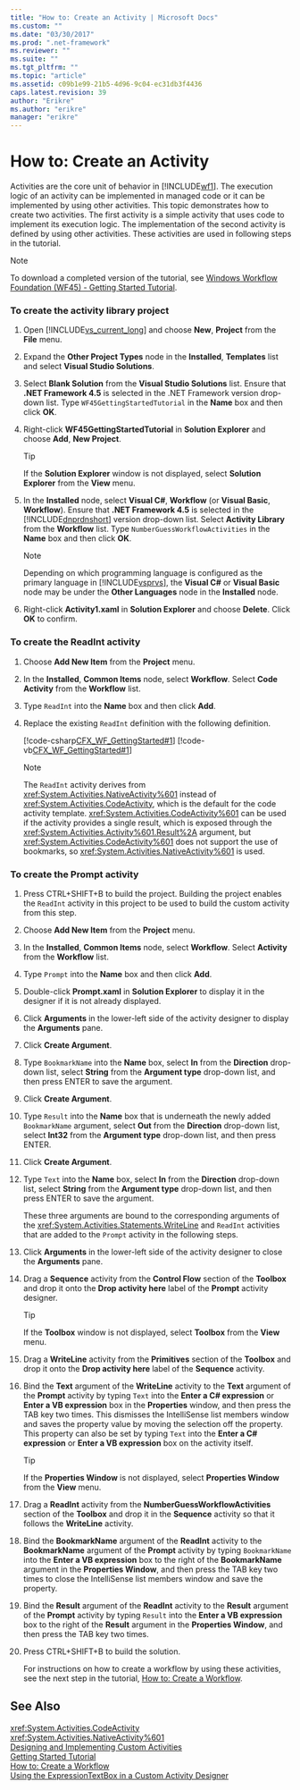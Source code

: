 ```yaml
---
title: "How to: Create an Activity | Microsoft Docs"
ms.custom: ""
ms.date: "03/30/2017"
ms.prod: ".net-framework"
ms.reviewer: ""
ms.suite: ""
ms.tgt_pltfrm: ""
ms.topic: "article"
ms.assetid: c09b1e99-21b5-4d96-9c04-ec31db3f4436
caps.latest.revision: 39
author: "Erikre"
ms.author: "erikre"
manager: "erikre"
---
```

# How to: Create an Activity
Activities are the core unit of behavior in [!INCLUDE[wf1](../../../includes/wf1-md.md)]. The execution logic of an activity can be implemented in managed code or it can be implemented by using other activities. This topic demonstrates how to create two activities. The first activity is a simple activity that uses code to implement its execution logic. The implementation of the second activity is defined by using other activities. These activities are used in following steps in the tutorial.  
  
> [!NOTE]
>  To download a completed version of the tutorial, see [Windows Workflow Foundation (WF45) - Getting Started Tutorial](http://go.microsoft.com/fwlink/?LinkID=248976).  
  
### To create the activity library project  
  
1.  Open [!INCLUDE[vs_current_long](../../../includes/vs-current-long-md.md)] and choose **New**,  **Project** from the **File** menu.  
  
2.  Expand the **Other Project Types** node in the **Installed**, **Templates** list and select **Visual Studio Solutions**.  
  
3.  Select **Blank Solution** from the **Visual Studio Solutions** list. Ensure that **.NET Framework 4.5** is selected in the .NET Framework version drop-down list. Type `WF45GettingStartedTutorial` in the **Name** box and then click **OK**.  
  
4.  Right-click **WF45GettingStartedTutorial** in **Solution Explorer** and choose **Add**, **New Project**.  
  
    > [!TIP]
    >  If the **Solution Explorer** window is not displayed, select **Solution Explorer** from the **View** menu.  
  
5.  In the **Installed** node, select **Visual C#**, **Workflow** (or **Visual Basic**, **Workflow**). Ensure that **.NET Framework 4.5** is selected in the [!INCLUDE[dnprdnshort](../../../includes/dnprdnshort-md.md)] version drop-down list. Select **Activity Library** from the **Workflow** list. Type `NumberGuessWorkflowActivities` in the **Name** box and then click **OK**.  
  
    > [!NOTE]
    >  Depending on which programming language is configured as the primary language in [!INCLUDE[vsprvs](../../../includes/vsprvs-md.md)], the **Visual C#** or **Visual Basic** node may be under the **Other Languages** node in the **Installed** node.  
  
6.  Right-click **Activity1.xaml** in **Solution Explorer** and choose **Delete**. Click **OK** to confirm.  
  
### To create the ReadInt activity  
  
1.  Choose **Add New Item** from the **Project** menu.  
  
2.  In the **Installed**, **Common Items** node, select **Workflow**. Select **Code Activity** from the **Workflow** list.  
  
3.  Type `ReadInt` into the **Name** box and then click **Add**.  
  
4.  Replace the existing `ReadInt` definition with the following definition.  
  
     [!code-csharp[CFX_WF_GettingStarted#1](../../../samples/snippets/csharp/VS_Snippets_CFX/cfx_wf_gettingstarted/cs/readint.cs#1)]
     [!code-vb[CFX_WF_GettingStarted#1](../../../samples/snippets/visualbasic/VS_Snippets_CFX/cfx_wf_gettingstarted/vb/readint.vb#1)]  
  
    > [!NOTE]
    >  The `ReadInt` activity derives from <xref:System.Activities.NativeActivity%601> instead of <xref:System.Activities.CodeActivity>, which is the default for the code activity template. <xref:System.Activities.CodeActivity%601> can be used if the activity provides a single result, which is exposed through the <xref:System.Activities.Activity%601.Result%2A> argument, but <xref:System.Activities.CodeActivity%601> does not support the use of bookmarks, so <xref:System.Activities.NativeActivity%601> is used.  
  
### To create the Prompt activity  
  
1.  Press CTRL+SHIFT+B to build the project. Building the project enables the `ReadInt` activity in this project to be used to build the custom activity from this step.  
  
2.  Choose **Add New Item** from the **Project** menu.  
  
3.  In the **Installed**, **Common Items** node, select **Workflow**. Select **Activity** from the **Workflow** list.  
  
4.  Type `Prompt` into the **Name** box and then click **Add**.  
  
5.  Double-click **Prompt.xaml** in **Solution Explorer** to display it in the designer if it is not already displayed.  
  
6.  Click **Arguments** in the lower-left side of the activity designer to display the **Arguments** pane.  
  
7.  Click **Create Argument**.  
  
8.  Type `BookmarkName` into the **Name** box, select **In** from the **Direction** drop-down list, select **String** from the **Argument type** drop-down list, and then press ENTER to save the argument.  
  
9. Click **Create Argument**.  
  
10. Type `Result` into the **Name** box that is underneath the newly added `BookmarkName` argument, select **Out** from the **Direction** drop-down list, select **Int32** from the **Argument type** drop-down list, and then press ENTER.  
  
11. Click **Create Argument**.  
  
12. Type `Text` into the **Name** box, select **In** from the **Direction** drop-down list, select **String** from the **Argument type** drop-down list, and then press ENTER to save the argument.  
  
     These three arguments are bound to the corresponding arguments of the <xref:System.Activities.Statements.WriteLine> and `ReadInt` activities that are added to the `Prompt` activity in the following steps.  
  
13. Click **Arguments** in the lower-left side of the activity designer to close the **Arguments** pane.  
  
14. Drag a **Sequence** activity from the **Control Flow** section of the **Toolbox** and drop it onto the **Drop activity here** label of the **Prompt** activity designer.  
  
    > [!TIP]
    >  If the **Toolbox** window is not displayed, select **Toolbox** from the **View** menu.  
  
15. Drag a **WriteLine** activity from the **Primitives** section of the **Toolbox** and drop it onto the **Drop activity here** label of the **Sequence** activity.  
  
16. Bind the **Text** argument of the **WriteLine** activity to the **Text** argument of the **Prompt** activity by typing `Text` into the **Enter a C# expression** or **Enter a VB expression** box in the **Properties** window, and then press the TAB key two times. This dismisses the IntelliSense list members window and saves the property value by moving the selection off the property. This property can also be set by typing `Text` into the **Enter a C# expression** or **Enter a VB expression** box on the activity itself.  
  
    > [!TIP]
    >  If the **Properties Window** is not displayed, select **Properties Window** from the **View** menu.  
  
17. Drag a **ReadInt** activity from the **NumberGuessWorkflowActivities** section of the **Toolbox** and drop it in the **Sequence** activity so that it follows the **WriteLine** activity.  
  
18. Bind the **BookmarkName** argument of the **ReadInt** activity to the **BookmarkName** argument of the **Prompt** activity by typing `BookmarkName` into the **Enter a VB expression** box to the right of the **BookmarkName** argument in the **Properties Window**, and then press the TAB key two times to close the IntelliSense list members window and save the property.  
  
19. Bind the **Result** argument of the **ReadInt** activity to the **Result** argument of the **Prompt** activity by typing `Result` into the **Enter a VB expression** box to the right of the **Result** argument in the **Properties Window**, and then press the TAB key two times.  
  
20. Press CTRL+SHIFT+B to build the solution.  
  
     For instructions on how to create a workflow by using these activities, see the next step in the tutorial, [How to: Create a Workflow](../../../docs/framework/windows-workflow-foundation/how-to-create-a-workflow.md).  
  
## See Also  
 <xref:System.Activities.CodeActivity>   
 <xref:System.Activities.NativeActivity%601>   
 [Designing and Implementing Custom Activities](../../../docs/framework/windows-workflow-foundation/designing-and-implementing-custom-activities.md)   
 [Getting Started Tutorial](../../../docs/framework/windows-workflow-foundation/getting-started-tutorial.md)   
 [How to: Create a Workflow](../../../docs/framework/windows-workflow-foundation/how-to-create-a-workflow.md)   
 [Using the ExpressionTextBox in a Custom Activity Designer](../../../docs/framework/windows-workflow-foundation/samples/using-the-expressiontextbox-in-a-custom-activity-designer.md)